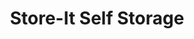 ---
title: "Store-It Self Storage"
url: /foothill-ranch/store-it-self-storage/
shop: storage rental
---